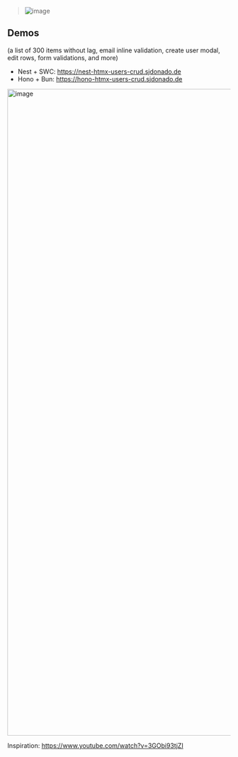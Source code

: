 > ![image](https://github.com/sjdonado/nestjs-htmx-users-crud/assets/27580836/b8e25bfb-1dba-4dca-96b4-e3e049128a20)

## Demos

(a list of 300 items without lag, email inline validation, create user modal, edit rows, form validations, and more)

- Nest + SWC: https://nest-htmx-users-crud.sjdonado.de
- Hono + Bun: https://hono-htmx-users-crud.sjdonado.de

<img width="1461" alt="image" src="https://github.com/sjdonado/nestjs-htmx-users-crud/assets/27580836/4bb26b07-7ea0-41c7-a6ad-04479a6ce5b0">

Inspiration: https://www.youtube.com/watch?v=3GObi93tjZI
